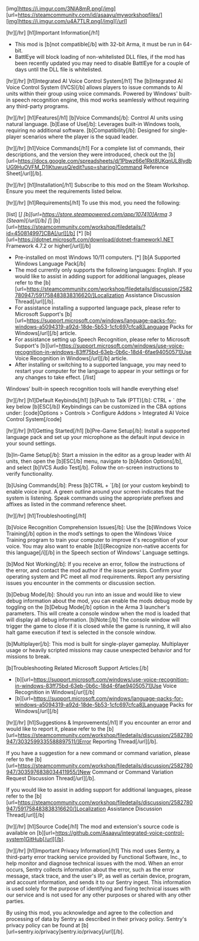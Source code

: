 [img]https://i.imgur.com/3NIA8mR.png[/img]
[url=https://steamcommunity.com/id/asaayu/myworkshopfiles/][img]https://i.imgur.com/u4A7TLR.png[/img][/url]

[hr][/hr]
[h1]Important Information[/h1]
- This mod is [b]not compatible[/b] with 32-bit Arma, it must be run in 64-bit.
- BattlEye will block loading of non-whitelisted DLL files, if the mod has been recently updated you may need to disable BattlEye for a couple of days until the DLL file is whitelisted.

[hr][/hr]
[h1]Integrated AI Voice Control System[/h1]
The [b]Integrated AI Voice Control System (IVCS)[/b] allows players to issue commands to AI units within their group using voice commands. Powered by Windows' built-in speech recognition engine, this mod works seamlessly without requiring any third-party programs.

[hr][/hr]
[h1]Features[/h1]
[b]Voice Commands[/b]: Control AI units using natural language.
[b]Ease of Use[/b]: Leverages built-in Windows tools, requiring no additional software.
[b]Compatibility[/b]: Designed for single-player scenarios where the player is the squad leader.

[hr][/hr]
[h1]Voice Commands[/h1]
For a complete list of commands, their descriptions, and the version they were introduced, check out the [b][url=https://docs.google.com/spreadsheets/d/1Pbwz66e1Rkt8UKqnUL8lydbUG9HuOVFM_D1lKtuwusQ/edit?usp=sharing]Command Reference Sheet[/url][/b].

[hr][/hr]
[h1]Installation[/h1]
Subscribe to this mod on the Steam Workshop.
Ensure you meet the requirements listed below.

[hr][/hr]
[h1]Requirements[/h1]
To use this mod, you need the following:

[list]
[*] [b][url=https://store.steampowered.com/app/107410]Arma 3 (Steam)[/url][/b]
[*] [b][url=https://steamcommunity.com/workshop/filedetails/?id=450814997]CBA[/url][/b]
[*] [b][url=https://dotnet.microsoft.com/download/dotnet-framework].NET Framework 4.7.2 or higher[/url][/b]
- Pre-installed on most Windows 10/11 computers.
[*] [b]A Supported Windows Language Pack[/b]
- The mod currently only supports the following languages: English. If you would like to assist in adding support for additional languages, please refer to the [b][url=https://steamcommunity.com/workshop/filedetails/discussion/2582780947/591758483838316620/]Localization Assistance Discussion Thread[/url][/b].
- For assistance installing a supported language pack, please refer to Microsoft Support's [b][url=https://support.microsoft.com/windows/language-packs-for-windows-a5094319-a92d-18de-5b53-1cfc697cfca8]Language Packs for Windows[/url][/b] article.
- For assistance setting up Speech Recognition, please refer to Microsoft Support's [b][url=https://support.microsoft.com/windows/use-voice-recognition-in-windows-83ff75bd-63eb-0b6c-18d4-6fae94050571]Use Voice Recognition in Windows[/url][/b] article.
- After installing or switching to a supported language, you may need to restart your computer for the language to appear in your settings or for any changes to take effect.
[/list]

Windows’ built-in speech recognition tools will handle everything else!

[hr][/hr]
[h1]Default Keybinds[/h1]
[b]Push to Talk (PTT)[/b]: CTRL + ` (the key below [b]ESC[/b])
Keybindings can be customized in the CBA options under:
[code]Options > Controls > Configure Addons > Integrated AI Voice Control System[/code]

[hr][/hr]
[h1]Getting Started[/h1]
[b]Pre-Game Setup[/b]:
Install a supported language pack and set up your microphone as the default input device in your sound settings.

[b]In-Game Setup[/b]:
Start a mission in the editor as a group leader with AI units, then open the [b]ESC[/b] menu, navigate to [b]Addon Options[/b], and select [b]IVCS Audio Test[/b]. Follow the on-screen instructions to verify functionality.

[b]Using Commands[/b]:
Press [b]CTRL + `[/b] (or your custom keybind) to enable voice input. A green outline around your screen indicates that the system is listening. Speak commands using the appropriate prefixes and affixes as listed in the command reference sheet.

[hr][/hr]
[h1]Troubleshooting[/h1]

[b]Voice Recognition Comprehension Issues[/b]:
Use the [b]Windows Voice Training[/b] option in the mod’s settings to open the Windows Voice Training program to train your computer to improve it's recognition of your voice. You may also want to enable [b][i]Recognize non-native accents for this language[/i][/b] in the Speech section of Windows' Language settings.

[b]Mod Not Working[/b]:
If you receive an error, follow the instructions of the error, and contact the mod author if the issue persists.
Confirm your operating system and PC meet all mod requirements.
Report any persisting issues you encounter in the comments or discussion section.

[b]Debug Mode[/b]:
Should you run into an issue and would like to view debug information about the mod, you can enable the mods debug mode by toggling on the [b]Debug Mode[/b] option in the Arma 3 launcher's parameters. This will create a console window when the mod is loaded that will display all debug information.
[b]Note:[/b] The console window will trigger the game to close if it is closed while the game is running, it will also halt game execution if text is selected in the console window.

[b]Multiplayer[/b]:
This mod is built for single-player gameplay. Multiplayer usage or heavily scripted missions may cause unexpected behavior and for missions to break.

[b]Troubleshooting Related Microsoft Support Articles:[/b]
- [b][url=https://support.microsoft.com/windows/use-voice-recognition-in-windows-83ff75bd-63eb-0b6c-18d4-6fae94050571]Use Voice Recognition in Windows[/url][/b]
- [b][url=https://support.microsoft.com/windows/language-packs-for-windows-a5094319-a92d-18de-5b53-1cfc697cfca8]Language Packs for Windows[/url][/b]

[hr][/hr]
[h1]Suggestions & Improvements[/h1]
If you encounter an error and would like to report it, please refer to the [b][url=https://steamcommunity.com/workshop/filedetails/discussion/2582780947/3032599335588897511/]Error Reporting Thread[/url][/b].

If you have a suggestion for a new command or command variation, please refer to the [b][url=https://steamcommunity.com/workshop/filedetails/discussion/2582780947/3035976838034411955/]New Command or Command Variation Request Discussion Thread[/url][/b].

If you would like to assist in adding support for additional languages, please refer to the [b][url=https://steamcommunity.com/workshop/filedetails/discussion/2582780947/591758483838316620/]Localization Assistance Discussion Thread[/url][/b]

[hr][/hr]
[h1]Source Code[/h1]
The mod and extension's source code is available on [b][url=https://github.com/Asaayu/integrated-voice-control-system]GitHub[/url][/b].

[hr][/hr]
[h1]Important Privacy Information[/h1]
This mod uses Sentry, a third-party error tracking service provided by Functional Software, Inc., to help monitor and diagnose technical issues with the mod. When an error occurs, Sentry collects information about the error, such as the error message, stack trace, and the user's IP, as well as certain device, program, and account information, and sends it to our Sentry ingest. This information is used solely for the purpose of identifying and fixing technical issues with our service and is not used for any other purposes or shared with any other parties.

By using this mod, you acknowledge and agree to the collection and processing of data by Sentry as described in their privacy policy. Sentry's privacy policy can be found at [b][url=sentry.io/privacy]sentry.io/privacy[/url][/b].